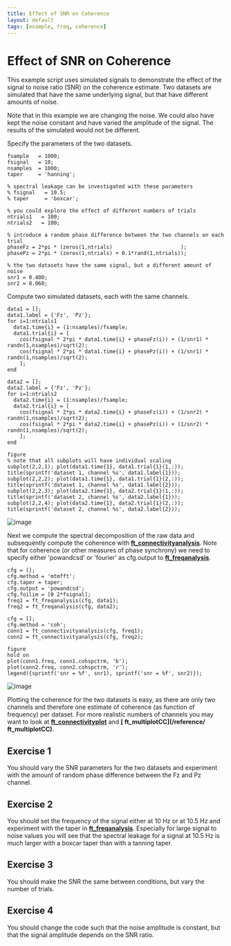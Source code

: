 ```yaml
---
title: Effect of SNR on Coherence
layout: default
tags: [example, freq, coherence]
---
```


# Effect of SNR on Coherence

This example script uses simulated signals to demonstrate the effect of the signal to noise ratio (SNR) on the coherence estimate. Two datasets are simulated that have the same underlying signal, but that have different amounts of noise.

<div class="important">
Note that in this example we are changing the noise. We could also have kept the noise constant and have varied the amplitude of the signal. The results of the simulated  would not be different.
</div>

Specify the parameters of the two datasets.

	fsample   = 1000;
	fsignal   = 10;
	nsamples  = 1000;
	taper     = 'hanning';

	% spectral leakage can be investigated with these parameters
	% fsignal   = 10.5;
	% taper     = 'boxcar';

	% you could explore the effect of different numbers of trials
	ntrials1   = 100;
	ntrials2   = 100;

	% introduce a random phase difference between the two channels on each trial
	phaseFz = 2*pi * (zeros(1,ntrials)                      );
	phasePz = 2*pi * (zeros(1,ntrials) + 0.1*rand(1,ntrials));

	% the two datasets have the same signal, but a different amount of noise
	snr1 = 0.400;
	snr2 = 0.060;

Compute two simulated datasets, each with the same channels.

	data1 = [];
	data1.label = {'Fz', 'Pz'};
	for i=1:ntrials1
	  data1.time{i} = (1:nsamples)/fsample;
	  data1.trial{i} = [
	    cos(fsignal * 2*pi * data1.time{i} + phaseFz(i)) + (1/snr1) * randn(1,nsamples)/sqrt(2);
	    cos(fsignal * 2*pi * data1.time{i} + phasePz(i)) + (1/snr1) * randn(1,nsamples)/sqrt(2);
	    ];
	end

	data2 = [];
	data2.label = {'Fz', 'Pz'};
	for i=1:ntrials2
	  data2.time{i} = (1:nsamples)/fsample;
	  data2.trial{i} = [
	    cos(fsignal * 2*pi * data2.time{i} + phaseFz(i)) + (1/snr2) * randn(1,nsamples)/sqrt(2);
	    cos(fsignal * 2*pi * data2.time{i} + phasePz(i)) + (1/snr2) * randn(1,nsamples)/sqrt(2);
	    ];
	end

	figure
	% note that all subplots will have individual scaling
	subplot(2,2,1); plot(data1.time{1}, data1.trial{1}(1,:)); title(sprintf('dataset 1, channel %s', data1.label{1}));
	subplot(2,2,2); plot(data1.time{1}, data1.trial{1}(2,:)); title(sprintf('dataset 1, channel %s', data1.label{2}));
	subplot(2,2,3); plot(data2.time{1}, data2.trial{1}(1,:)); title(sprintf('dataset 2, channel %s', data2.label{1}));
	subplot(2,2,4); plot(data2.time{1}, data2.trial{1}(2,:)); title(sprintf('dataset 2, channel %s', data2.label{2}));

![image](/static/img/example/example_coherence_snr_1.png@500)

Next we compute the spectral decomposition of the raw data and subsequently compute the coherence with **[ft_connectivityanalysis](/reference/ft_connectivityanalysis)**. Note that for coherence (or other measures of phase synchrony) we need to specify either 'powandcsd' or 'fourier' as cfg.output to **[ft_freqanalysis](/reference/ft_freqanalysis)**.

	cfg = [];
	cfg.method = 'mtmfft';
	cfg.taper = taper;
	cfg.output = 'powandcsd';
	cfg.foilim = [0 2*fsignal];
	freq1 = ft_freqanalysis(cfg, data1);
	freq2 = ft_freqanalysis(cfg, data2);

	cfg = [];
	cfg.method = 'coh';
	conn1 = ft_connectivityanalysis(cfg, freq1);
	conn2 = ft_connectivityanalysis(cfg, freq2);

	figure
	hold on
	plot(conn1.freq, conn1.cohspctrm, 'b');
	plot(conn2.freq, conn2.cohspctrm, 'r');
	legend({sprintf('snr = %f', snr1), sprintf('snr = %f', snr2)});

![image](/static/img/example/example_coherence_snr_2.png@500)

Plotting the coherence for the two datasets is easy, as there are only two channels and therefore one estimate of coherence (as function of frequency) per dataset. For more realistic numbers of channels you may want to look at **[ft_connectivityplot](/reference/ft_connectivityplot)** and **[ ft_multiplotCC](/reference/ ft_multiplotCC)**.

## Exercise 1

You should vary the SNR parameters for the two datasets and experiment with the amount of random phase difference between the Fz and Pz channel.

## Exercise 2

You should set the frequency of the signal either at 10 Hz or at 10.5 Hz and experiment with the taper in **[ft_freqanalysis](/reference/ft_freqanalysis)**. Especially for large signal to noise values you will see that the spectral leakage for a signal at 10.5 Hz is much larger with a boxcar taper than with a tanning taper.

## Exercise 3

You should make the SNR the same between conditions, but vary the number of trials.

## Exercise 4

You should change the code such that the noise amplitude is constant, but that the signal amplitude depends on the SNR ratio.
